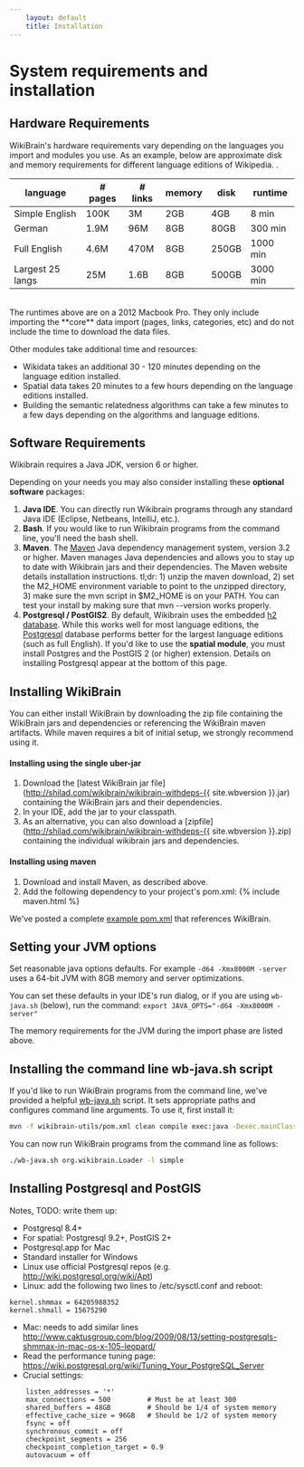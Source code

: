 ```yaml
---
    layout: default
    title: Installation
---
```


# System requirements and installation 

## Hardware Requirements

WikiBrain's hardware requirements vary depending on the languages you import and modules you use.
As an example, below are approximate disk and memory requirements for different language editions of Wikipedia.
. 

| language         | # pages | # links | memory | disk  | runtime  |
|------------------|---------|---------|--------|-------|----------|
| Simple English   | 100K    | 3M      | 2GB    | 4GB   | 8 min    |
| German           | 1.9M    | 96M     | 8GB    | 80GB  | 300 min  |
| Full English     | 4.6M    | 470M    | 8GB   | 250GB | 1000 min |
| Largest 25 langs | 25M     | 1.6B    | 8GB   | 500GB | 3000 min |

<br/>
The runtimes above are on a 2012 Macbook Pro.
They only include importing the **core** data import (pages, links, categories, etc) and do not include the time to download the data files.  

Other modules take additional time and resources:

 * Wikidata takes an additional 30 - 120 minutes depending on the language edition installed.
 * Spatial data takes 20 minutes to a few hours depending on the language editions installed.
 * Building the semantic relatedness algorithms can take a few minutes to a few days depending on the algorithms and language editions. 

## Software Requirements

Wikibrain requires a Java JDK, version 6 or higher. 

Depending on your needs you may also consider installing these **optional software** packages:

1. **Java IDE**. You can directly run Wikibrain programs through any standard Java IDE (Eclipse, Netbeans, IntelliJ, etc.).
3. **Bash**. If you would like to run Wikibrain programs from the command line, you'll need the bash shell.
2. **Maven**. The [Maven](http://maven.apache.org/) Java dependency management system, version 3.2 or higher. 
Maven manages Java dependencies and allows you to stay up to date with Wikibrain jars and their dependencies.
The Maven website details installation instructions.
tl;dr: 1) unzip the maven download, 2) set the M2_HOME environment variable to point to the unzipped directory, 3) make sure the mvn script in $M2_HOME is on your PATH. You can test your install by making sure that mvn --version works properly.
4. **Postgresql / PostGIS2**. By default, Wikibrain uses the embedded [h2 database](http://www.h2database.com/). 
While this works well for most language editions, the [Postgresql](http://www.postgresql.org/) database performs better for the largest language editions (such as full English).
If you'd like to use the **spatial module**, you must install Postgres and the PostGIS 2 (or higher) extension. Details on installing Postgresql appear at the bottom of this page.    


## Installing WikiBrain

You can either install WikiBrain by downloading the zip file containing the WikiBrain jars and dependencies or referencing the WikiBrain maven artifacts.
 While maven requires a bit of initial setup, we strongly recommend using it.
  
#### Installing using the single uber-jar
 
1. Download the [latest WikiBrain jar file](http://shilad.com/wikibrain/wikibrain-withdeps-{{ site.wbversion }}.jar) containing the WikiBrain jars and their dependencies.
2. In your IDE, add the jar to your classpath.
3. As an alternative, you can also download a [zipfile](http://shilad.com/wikibrain/wikibrain-withdeps-{{ site.wbversion }}.zip) containing the individual wikibrain jars and dependencies.
  
#### Installing using maven

1. Download and install Maven, as described above.
2. Add the following dependency to your project's pom.xml:
{% include maven.html %}

We've posted a complete [example pom.xml](https://gist.github.com/shilad/958ec6f2cab01b34efe9) that references WikiBrain.

## Setting your JVM options

Set reasonable java options defaults. 
For example `-d64 -Xmx8000M -server` uses a 64-bit JVM with 8GB memory and server optimizations. 

You can set these defaults in your IDE's run dialog, or if you are using `wb-java.sh` (below), run the command: `export JAVA_OPTS="-d64 -Xmx8000M -server"`

The memory requirements for the JVM during the import phase are listed above.

## Installing the command line wb-java.sh script

If you'd like to run WikiBrain programs from the command line, we've provided a helpful [wb-java.sh](https://github.com/shilad/wikibrain/blob/master/wikibrain-utils/src/main/resources/wb-java.sh) script.
It sets appropriate paths and configures command line arguments.
To use it, first install it:

```bash
mvn -f wikibrain-utils/pom.xml clean compile exec:java -Dexec.mainClass=org.wikibrain.utils.ResourceInstaller
```

You can now run WikiBrain programs from the command line as follows:

```bash
./wb-java.sh org.wikibrain.Loader -l simple
```

## Installing Postgresql and PostGIS
 
Notes, TODO: write them up:

 * Postgresql 8.4+
 * For spatial: Postgresql 9.2+, PostGIS 2+
 * Postgresql.app for Mac
 * Standard installer for Windows
 * Linux use official Postgresql repos (e.g. http://wiki.postgresql.org/wiki/Apt)
 * Linux: add the following two lines to /etc/sysctl.conf and reboot:
```
kernel.shmmax = 64205988352
kernel.shmall = 15675290
```
 * Mac: needs to add similar lines http://www.caktusgroup.com/blog/2009/08/13/setting-postgresqls-shmmax-in-mac-os-x-105-leopard/
 * Read the performance tuning page: https://wiki.postgresql.org/wiki/Tuning_Your_PostgreSQL_Server
 * Crucial settings:

```
    listen_addresses = '*'
    max_connections = 500         # Must be at least 300
    shared_buffers = 48GB         # Should be 1/4 of system memory
    effective_cache_size = 96GB   # Should be 1/2 of system memory
    fsync = off                 
    synchronous_commit = off    
    checkpoint_segments = 256
    checkpoint_completion_target = 0.9
    autovacuum = off


```
